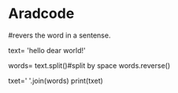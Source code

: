 # Aradcode
#revers the word in a sentense.

text= 'hello dear world!'

words= text.split()#split by space
words.reverse()

txet=' '.join(words)
print(txet)
